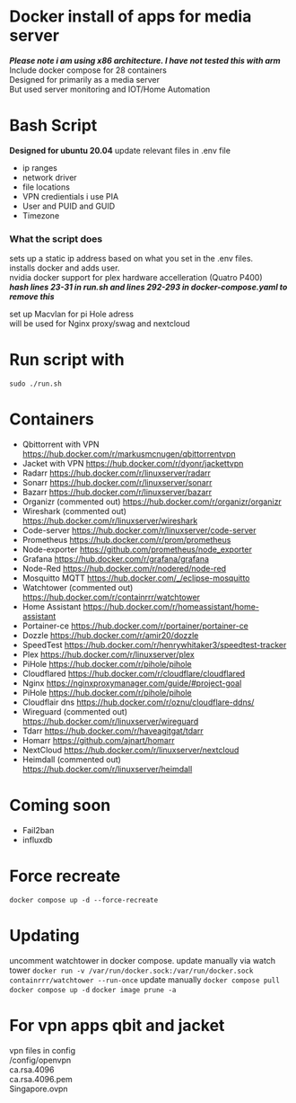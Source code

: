 # Docker install of apps for media server
***Please note i am using x86 architecture. I have not tested this with arm***<br />
Include docker compose for 28 containers <br />
Designed for primarily as a media server <br />
But used server monitoring and IOT/Home Automation <br />

# Bash Script 
**Designed for ubuntu 20.04**
update relevant files in .env file 
- ip ranges
- network driver
- file locations
- VPN credientials i use PIA
- User and PUID and GUID
- Timezone

### What the script does
sets up a static ip address based on what you set in the .env files.<br />
installs docker and adds user.<br />
nvidia docker support for plex hardware accelleration (Quatro P400)<br />
***hash lines 23-31 in run.sh and lines 292-293 in docker-compose.yaml to remove this***<br />

set up Macvlan for pi Hole adress<br />
will be used for Nginx proxy/swag and nextcloud<br />

# Run script with
```sudo ./run.sh```

# Containers
- Qbittorrent with VPN
https://hub.docker.com/r/markusmcnugen/qbittorrentvpn
- Jacket with VPN
https://hub.docker.com/r/dyonr/jackettvpn
- Radarr
https://hub.docker.com/r/linuxserver/radarr
- Sonarr
https://hub.docker.com/r/linuxserver/sonarr
- Bazarr
https://hub.docker.com/r/linuxserver/bazarr
- Organizr (commented out)
https://hub.docker.com/r/organizr/organizr
- Wireshark (commented out)
https://hub.docker.com/r/linuxserver/wireshark
- Code-server
https://hub.docker.com/r/linuxserver/code-server
- Prometheus
https://hub.docker.com/r/prom/prometheus
- Node-exporter
https://github.com/prometheus/node_exporter
- Grafana
https://hub.docker.com/r/grafana/grafana
- Node-Red
https://hub.docker.com/r/nodered/node-red
- Mosquitto MQTT
https://hub.docker.com/_/eclipse-mosquitto
- Watchtower (commented out)
https://hub.docker.com/r/containrrr/watchtower
- Home Assistant
https://hub.docker.com/r/homeassistant/home-assistant
- Portainer-ce
https://hub.docker.com/r/portainer/portainer-ce
- Dozzle
https://hub.docker.com/r/amir20/dozzle
- SpeedTest
https://hub.docker.com/r/henrywhitaker3/speedtest-tracker
- Plex
https://hub.docker.com/r/linuxserver/plex
- PiHole
https://hub.docker.com/r/pihole/pihole
- Cloudflared
https://hub.docker.com/r/cloudflare/cloudflared
- Nginx
https://nginxproxymanager.com/guide/#project-goal
- PiHole
https://hub.docker.com/r/pihole/pihole
- Cloudflair dns
https://hub.docker.com/r/oznu/cloudflare-ddns/
- Wireguard (commented out)
https://hub.docker.com/r/linuxserver/wireguard
- Tdarr
https://hub.docker.com/r/haveagitgat/tdarr
- Homarr
https://github.com/ajnart/homarr
- NextCloud
https://hub.docker.com/r/linuxserver/nextcloud
- Heimdall (commented out)
https://hub.docker.com/r/linuxserver/heimdall

# Coming soon
- Fail2ban
- influxdb

# Force recreate
```docker compose up -d --force-recreate```

# Updating
uncomment watchtower in docker compose. 
update manually via watch tower
```docker run -v /var/run/docker.sock:/var/run/docker.sock containrrr/watchtower --run-once```
update manually
```docker compose pull```
```docker compose up -d```
```docker image prune -a```

# For vpn apps qbit and jacket
vpn files in config <br />
/config/openvpn <br />
ca.rsa.4096 <br />
ca.rsa.4096.pem <br />
Singapore.ovpn <br />